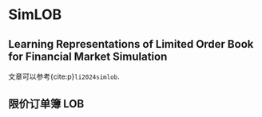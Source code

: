# SimLOB

## Learning Representations of Limited Order Book for Financial Market Simulation

文章可以参考{cite:p}`li2024simlob`.

## 限价订单簿 LOB





